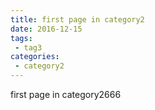 ```yaml
---
title: first page in category2
date: 2016-12-15
tags:
 - tag3
categories: 
 - category2
---
```


first page in category2666